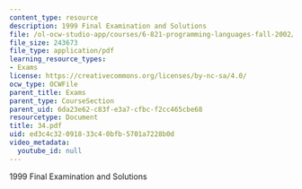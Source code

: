 ```yaml
---
content_type: resource
description: 1999 Final Examination and Solutions
file: /ol-ocw-studio-app/courses/6-821-programming-languages-fall-2002/ed3c4c32091833c40bfb5701a7228b0d_34.pdf
file_size: 243673
file_type: application/pdf
learning_resource_types:
- Exams
license: https://creativecommons.org/licenses/by-nc-sa/4.0/
ocw_type: OCWFile
parent_title: Exams
parent_type: CourseSection
parent_uid: 6da23e62-c83f-e3a7-cfbc-f2cc465cbe68
resourcetype: Document
title: 34.pdf
uid: ed3c4c32-0918-33c4-0bfb-5701a7228b0d
video_metadata:
  youtube_id: null
---
```

1999 Final Examination and Solutions